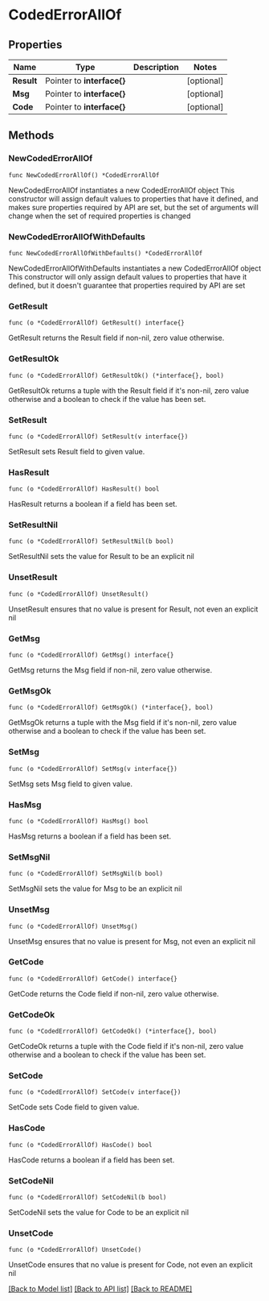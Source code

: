 # CodedErrorAllOf

## Properties

Name | Type | Description | Notes
------------ | ------------- | ------------- | -------------
**Result** | Pointer to **interface{}** |  | [optional] 
**Msg** | Pointer to **interface{}** |  | [optional] 
**Code** | Pointer to **interface{}** |  | [optional] 

## Methods

### NewCodedErrorAllOf

`func NewCodedErrorAllOf() *CodedErrorAllOf`

NewCodedErrorAllOf instantiates a new CodedErrorAllOf object
This constructor will assign default values to properties that have it defined,
and makes sure properties required by API are set, but the set of arguments
will change when the set of required properties is changed

### NewCodedErrorAllOfWithDefaults

`func NewCodedErrorAllOfWithDefaults() *CodedErrorAllOf`

NewCodedErrorAllOfWithDefaults instantiates a new CodedErrorAllOf object
This constructor will only assign default values to properties that have it defined,
but it doesn't guarantee that properties required by API are set

### GetResult

`func (o *CodedErrorAllOf) GetResult() interface{}`

GetResult returns the Result field if non-nil, zero value otherwise.

### GetResultOk

`func (o *CodedErrorAllOf) GetResultOk() (*interface{}, bool)`

GetResultOk returns a tuple with the Result field if it's non-nil, zero value otherwise
and a boolean to check if the value has been set.

### SetResult

`func (o *CodedErrorAllOf) SetResult(v interface{})`

SetResult sets Result field to given value.

### HasResult

`func (o *CodedErrorAllOf) HasResult() bool`

HasResult returns a boolean if a field has been set.

### SetResultNil

`func (o *CodedErrorAllOf) SetResultNil(b bool)`

 SetResultNil sets the value for Result to be an explicit nil

### UnsetResult
`func (o *CodedErrorAllOf) UnsetResult()`

UnsetResult ensures that no value is present for Result, not even an explicit nil
### GetMsg

`func (o *CodedErrorAllOf) GetMsg() interface{}`

GetMsg returns the Msg field if non-nil, zero value otherwise.

### GetMsgOk

`func (o *CodedErrorAllOf) GetMsgOk() (*interface{}, bool)`

GetMsgOk returns a tuple with the Msg field if it's non-nil, zero value otherwise
and a boolean to check if the value has been set.

### SetMsg

`func (o *CodedErrorAllOf) SetMsg(v interface{})`

SetMsg sets Msg field to given value.

### HasMsg

`func (o *CodedErrorAllOf) HasMsg() bool`

HasMsg returns a boolean if a field has been set.

### SetMsgNil

`func (o *CodedErrorAllOf) SetMsgNil(b bool)`

 SetMsgNil sets the value for Msg to be an explicit nil

### UnsetMsg
`func (o *CodedErrorAllOf) UnsetMsg()`

UnsetMsg ensures that no value is present for Msg, not even an explicit nil
### GetCode

`func (o *CodedErrorAllOf) GetCode() interface{}`

GetCode returns the Code field if non-nil, zero value otherwise.

### GetCodeOk

`func (o *CodedErrorAllOf) GetCodeOk() (*interface{}, bool)`

GetCodeOk returns a tuple with the Code field if it's non-nil, zero value otherwise
and a boolean to check if the value has been set.

### SetCode

`func (o *CodedErrorAllOf) SetCode(v interface{})`

SetCode sets Code field to given value.

### HasCode

`func (o *CodedErrorAllOf) HasCode() bool`

HasCode returns a boolean if a field has been set.

### SetCodeNil

`func (o *CodedErrorAllOf) SetCodeNil(b bool)`

 SetCodeNil sets the value for Code to be an explicit nil

### UnsetCode
`func (o *CodedErrorAllOf) UnsetCode()`

UnsetCode ensures that no value is present for Code, not even an explicit nil

[[Back to Model list]](../README.md#documentation-for-models) [[Back to API list]](../README.md#documentation-for-api-endpoints) [[Back to README]](../README.md)


